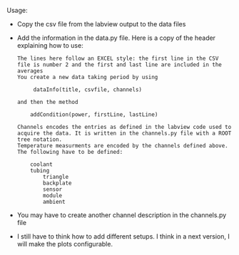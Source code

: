 Usage:

* Copy the csv file from the labview output to the data files
* Add the information in the data.py file. Here is a copy of the header explaining how to use:

	  The lines here follow an EXCEL style: the first line in the CSV file is number 2 and the first and last line are included in the averages
	  You create a new data taking period by using

	       dataInfo(title, csvfile, channels)

	  and then the method

	      addCondition(power, firstLine, lastLine)

	  Channels encodes the entries as defined in the labview code used to acquire the data. It is written in the channels.py file with a ROOT tree notation.
	  Temperature measurments are encoded by the channels defined above. The following have to be defined:

	      coolant
	      tubing
              triangle
              backplate
              sensor
              module
              ambient

* You may have to create another channel description in the channels.py file
* I still have to think how to add different setups. I think in a next version, I will make the plots configurable.


